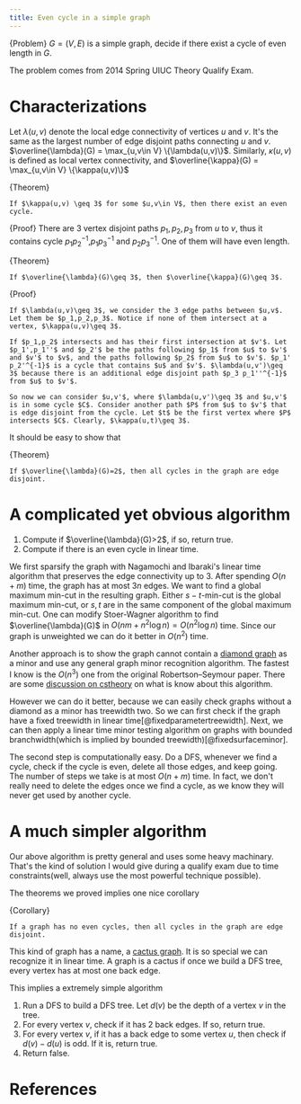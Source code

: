 ```yaml
---
title: Even cycle in a simple graph
---
```


{Problem}
    $G=(V,E)$ is a simple graph, decide if there exist a cycle of even length in $G$.

The problem comes from 2014 Spring UIUC Theory Qualify Exam. 

# Characterizations
Let $\lambda(u,v)$ denote the local edge connectivity of vertices $u$ and $v$. It's the same as the largest number of edge disjoint paths connecting $u$ and $v$. $\overline{\lambda}(G) = \max_{u,v\in V} \{\lambda(u,v)\}$. Similarly, $\kappa(u,v)$ is defined as local vertex connectivity, and $\overline{\kappa}(G) = \max_{u,v\in V} \{\kappa(u,v)\}$

{Theorem}
    
    If $\kappa(u,v) \geq 3$ for some $u,v\in V$, then there exist an even cycle.

{Proof}
    There are 3 vertex disjoint paths $p_1,p_2,p_3$ from $u$ to $v$, thus it contains cycle $p_1 p_2^{-1}$,$p_1 p_3^{-1}$ and $p_2 p_3^{-1}$. One of them will have even length. 

{Theorem}
    
    If $\overline{\lambda}(G)\geq 3$, then $\overline{\kappa}(G)\geq 3$.

{Proof}
    
    If $\lambda(u,v)\geq 3$, we consider the 3 edge paths between $u,v$. Let them be $p_1,p_2,p_3$. Notice if none of them intersect at a vertex, $\kappa(u,v)\geq 3$.

    If $p_1,p_2$ intersects and has their first intersection at $v'$. Let $p_1',p_1''$ and $p_2'$ be the paths following $p_1$ from $u$ to $v'$ and $v'$ to $v$, and the paths following $p_2$ from $u$ to $v'$. $p_1' p_2'^{-1}$ is a cycle that contains $u$ and $v'$. $\lambda(u,v')\geq 3$ because there is an additional edge disjoint path $p_3 p_1''^{-1}$ from $u$ to $v'$.

    So now we can consider $u,v'$, where $\lambda(u,v')\geq 3$ and $u,v'$ is in some cycle $C$. Consider another path $P$ from $u$ to $v'$ that is edge disjoint from the cycle. Let $t$ be the first vertex where $P$ intersects $C$. Clearly, $\kappa(u,t)\geq 3$. 

It should be easy to show that

{Theorem}

    If $\overline{\lambda}(G)=2$, then all cycles in the graph are edge disjoint.

# A complicated yet obvious algorithm

1. Compute if $\overline{\lambda}(G)>2$, if so, return true.
2. Compute if there is an even cycle in linear time.

We first sparsify the graph with Nagamochi and Ibaraki's linear time algorithm that preserves the edge connectivity up to $3$. After spending $O(n+m)$ time, the graph has at most $3n$ edges. 
We want to find a global maximum min-cut in the resulting graph. Either $s-t$-min-cut is the global maximum min-cut, or $s,t$ are in the same component of the global maximum min-cut. One can modify Stoer-Wagner algorithm to find $\overline{\lambda}(G)$ in $O(nm+n^2\log n)=O(n^2\log n)$ time. Since our graph is unweighted we can do it better in $O(n^2)$ time.

Another approach is to show the graph cannot contain a [diamond graph](http://en.wikipedia.org/wiki/Diamond_graph) as a minor and use any general graph minor recognition algorithm. The fastest I know is the $O(n^3)$ one from the original Robertson–Seymour paper. There are some [discussion on cstheory](http://cstheory.stackexchange.com/questions/7928/the-complexity-of-determining-if-a-fixed-graph-is-a-minor-of-another) on what is know about this algorithm.

However we can do it better, because we can easily check graphs without a diamond as a minor has treewidth two. So we can first check if the graph have a fixed treewidth in linear time[@fixedparametertreewidth]. Next, we can then apply a linear time minor testing algorithm on graphs with bounded branchwidth(which is implied by bounded treewidth)[@fixedsurfaceminor]. 

The second step is computationally easy. Do a DFS, whenever we find a cycle, check if the cycle is even, delete all those edges, and keep going. The number of steps we take is at most $O(n+m)$ time. In fact, we don't really need to delete the edges once we find a cycle, as we know they will never get used by another cycle.

# A much simpler algorithm
Our above algorithm is pretty general and uses some heavy machinary. That's the kind of solution I would give during a qualify exam due to time constraints(well, always use the most powerful technique possible). 

The theorems we proved implies one nice corollary

{Corollary}

    If a graph has no even cycles, then all cycles in the graph are edge disjoint.

This kind of graph has a name, a [cactus graph](http://en.wikipedia.org/wiki/Cactus_graph). It is so special we can recognize it in linear time. A graph is a cactus if once we build a DFS tree, every vertex has at most one back edge.

This implies a extremely simple algorithm

1. Run a DFS to build a DFS tree. Let $d(v)$ be the depth of a vertex $v$ in the tree.
2. For every vertex $v$, check if it has 2 back edges. If so, return true.
3. For every vertex $v$, if it has a back edge to some vertex $u$, then check if $d(v)-d(u)$ is odd. If it is, return true.
4. Return false.

# References